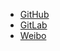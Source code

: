 - [GitHub](https://github.com/IceHe)
- [GitLab](https://gitlab.com/IceHe)
- [Weibo](https://weibo.com/icedes)

<!-- - [GitLab](https://gitlab.com/IceHe) -->
<!-- - [Blog](https://icehe.me) -->
<!-- - [Repo](https://github.com/IceHe/IceHe) -->

<!-- Ref : https://docsify.js.org/#/custom-navbar?id=markdown -->
